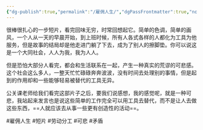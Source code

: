 ```yaml
---
{"dg-publish":true,"permalink":"/雇佣人生/","dgPassFrontmatter":true,"noteIcon":""}
---
```



很棒很扎心的一步短片，看完回味无穷，时常回想起它。简单的色调，简单的画风，一个人从一天的早晨开始，到上班时候，所有人各式各样的人都化为工具为他服务，但是故事的结局却是他走进门躺了下去，成为了别人的擦脚垫。你可以说这是一个大同社会，人人为我，我为人人。

但是恐怕大部分人看完，都会和生活联系在一起，产生一种真实的荒谬的可悲感。这个社会这么多人，一整天忙忙碌碌奔奔波波，没有时间去处理别的事情，但是起到的作用却和一些能够轻易被替代的工具无异。

公关课老师给我们看完这部片子之后，要我们说感想，我的感觉呢，就是一种可悲，我站起来发言也是说这些简单的工作完全可以用工具去替代，而不是让人去做这些东西，==人就应该去从事一些更有创造性的活动==。

#雇佣人生 #短片 #劳动分工 #可悲 #矛盾